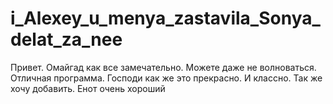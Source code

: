 # i_Alexey_u_menya_zastavila_Sonya_delat_za_nee
Привет. Омайгад как все замечательно. Можете даже не волноваться. Отличная программа. Господи как же это прекрасно. И классно. Так же хочу добавить. Енот очень хороший
